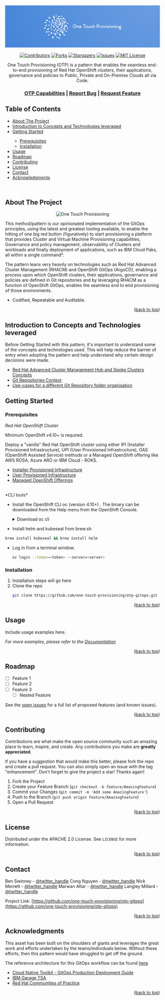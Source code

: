 <a name="readme-top"></a>

<!-- PROJECT LOGO -->
<div align="center">
  <a href="https://github.com/one-touch-provisioning/otp-gitops">
    <img src="doc/images/otp-logo.png" alt="Logo">
  </a>

  <!-- PROJECT SHIELDS -->
[![Contributors][contributors-shield]][contributors-url]
[![Forks][forks-shield]][forks-url]
[![Stargazers][stars-shield]][stars-url]
[![Issues][issues-shield]][issues-url]
[![MIT License][license-shield]][license-url]

  <p align="center">
    One Touch Provisioning (OTP) is a pattern that enables the seamless end-to-end provisioning of Red Hat OpenShift clusters, their applications, governance and policies to Public, Private and On-Premise Clouds all via Code.
    <br />
    <h3>
    <a href="doc/capabilities.md">OTP Capabilities</a>
    | 
    <a href="https://github.com/one-touch-provisioning/otp-gitops/issues">Report Bug</a>
    |
    <a href="https://github.com/one-touch-provisioning/otp-gitops/issues">Request Feature</a>
    </h3>
  </p>
</div>



<!-- TABLE OF CONTENTS -->
## Table of Contents
  
  <ul>
  <li><a href="#about-the-project">About The Project</a></li>
  <li><a href="introduction-to-concepts-and-technologies-leveraged">Introduction to Concepts and Technologies leveraged</a></li>
  <li><a href="#getting-started">Getting Started</a></li>
   <ul>
    <li><a href="#prerequisites">Prerequisites</a></li>
    <li><a href="#installation">Installation</a></li>
   </ul>
  <li><a href="#usage">Usage</a></li>
  <li><a href="#roadmap">Roadmap</a></li>
  <li><a href="#contributing">Contributing</a></li>
  <li><a href="#license">License</a></li>
  <li><a href="#contact">Contact</a></li>
  <li><a href="#acknowledgments">Acknowledgments</a></li>
  </ul>
<br />

<!-- ABOUT THE PROJECT -->
## About The Project

<div align="center">
  <img src="doc/images/ztp.png" alt="One Touch Provisioning" width="850" height="500">
</div>

This method/pattern is our opinionated implementation of the GitOps principles, using the latest and greatest tooling available, to enable the hitting of one big red button (figuratively) to start provisioning a platform that provides Cluster and Virtual Machine Provisioning capabilities, Governance and policy management, observability of Clusters and workloads and finally deployment of applications, such as IBM Cloud Paks, all within a single command*.

The pattern leans very heavily on technologies such as Red Hat Advanced Cluster Management (RHACM) and OpenShift GitOps (ArgoCD), enabling a process upon which OpenShift clusters, their applications, governance and policies are defined in Git repositories and by leveraging RHACM as a function of OpenShift GitOps, enables the seamless end to end provisioning of those environments.

- Codified, Repeatable and Auditable.

<p align="right">(<a href="#readme-top">back to top</a>)</p>


<!-- GETTING STARTED -->
## Introduction to Concepts and Technologies leveraged

Before Getting Started with this pattern, it's important to understand some of the concepts and technologies used. This will help reduce the barrier of entry when adopting the pattern and help understand why certain design decisions were made.

  <ul>
    <li><a href="docs/hubandspoke-concepts.md">Red Hat Advanced Cluster Management Hub and Spoke Clusters Concepts</a></li>
    <li><a href="docs/git-repo-context.md">Git Repositories Context</a></li>
    <li><a href="docs/folder-orgs.md">Use-cases for a different Git Repository folder organisation</a></li>
  </ul>
  
## Getting Started
### Prerequisites

*Red Hat OpenShift Cluster*

Minimum OpenShift v4.10+ is required.

Deploy a "vanilla" Red Hat OpenShift cluster using either IPI (Installer Provisioned Infrastructure), UPI (User Provisioned Infrastructure), OAS (OpenShift Assisted Service) methods or a Managed OpenShift offering like AWS ROSA, Azure ARO or IBM Cloud - ROKS.

<ul>
    <li><a href="docs/ipi-options.md">Installer Provisioned Infrastructure</a></li>
    <li><a href="docs/upi-options.md">User Provisioned Infrastructure</a></li>
    <li><a href="docs/managed-ocp-options.md">Managed OpenShift Offerings</a></li>
</ul>

<br />
*CLI tools*

  - Install the OpenShift CLI oc (version 4.10+) .  The binary can be downloaded from the Help menu from the OpenShift Console.

    <details>
    <summary>Download oc cli</summary>

    ![oc cli](doc/images/oc-cli.png)
    </details>

  - Install helm and kubeseal from brew.sh

   ```bash
   brew install kubeseal && brew install helm
   ```

  - Log in from a terminal window.

    ```bash
    oc login --token=<token> --server=<server>
    ```

### Installation

1. Installation steps will go here
2. Clone the repo
   ```sh
   git clone https://github.com/one-touch-provisioning/otp-gitops.git
   ```

<p align="right">(<a href="#readme-top">back to top</a>)</p>



<!-- USAGE EXAMPLES -->
## Usage

Include usage examples here.

_For more examples, please refer to the [Documentation](https://github.com/one-touch-provisioning/otp-gitops/docs)_

<p align="right">(<a href="#readme-top">back to top</a>)</p>



<!-- ROADMAP -->
## Roadmap

- [ ] Feature 1
- [ ] Feature 2
- [ ] Feature 3
    - [ ] Nested Feature

See the [open issues](https://github.com/one-touch-provisioning/otp-gitops/issues) for a full list of proposed features (and known issues).

<p align="right">(<a href="#readme-top">back to top</a>)</p>



<!-- CONTRIBUTING -->
## Contributing

Contributions are what make the open source community such an amazing place to learn, inspire, and create. Any contributions you make are **greatly appreciated**.

If you have a suggestion that would make this better, please fork the repo and create a pull request. You can also simply open an issue with the tag "enhancement".
Don't forget to give the project a star! Thanks again!

1. Fork the Project
2. Create your Feature Branch (`git checkout -b feature/AmazingFeature`)
3. Commit your Changes (`git commit -m 'Add some AmazingFeature'`)
4. Push to the Branch (`git push origin feature/AmazingFeature`)
5. Open a Pull Request

<p align="right">(<a href="#readme-top">back to top</a>)</p>



<!-- LICENSE -->
## License

Distributed under the APACHE 2.0 License. See `LICENSE` for more information.

<p align="right">(<a href="#readme-top">back to top</a>)</p>



<!-- CONTACT -->
## Contact

Ben Swinney - [@twitter_handle](https://twitter.com/twitter_handle)
Cong Nguyen - [@twitter_handle](https://twitter.com/twitter_handle)
Nick Merrett - [@twitter_handle](https://twitter.com/twitter_handle)
Marwan Attar - [@twitter_handle](https://twitter.com/twitter_handle)
Langley Millard - [@twitter_handle](https://twitter.com/twitter_handle) 

Project Link: [https://github.com/one-touch-provisioning/otp-gitops](https://github.com/one-touch-provisioning/otp-gitops)

<p align="right">(<a href="#readme-top">back to top</a>)</p>



<!-- ACKNOWLEDGMENTS -->
## Acknowledgments

This asset has been built on the shoulders of giants and leverages the great work and efforts undertaken by the teams/individuals below. Without these efforts, then this pattern would have struggled to get off the ground.

The reference architecture for this GitOps workflow can be found [here](https://cloudnativetoolkit.dev/adopting/use-cases/gitops/gitops-ibm-cloud-paks/).

* [Cloud Native Toolkit - GitOps Production Deployment Guide](https://github.com/cloud-native-toolkit/multi-tenancy-gitops)
* [IBM Garage TSA](https://github.com/ibm-garage-tsa/cp4mcm-installer)
* [Red Hat Communities of Practice](https://github.com/redhat-cop)

<p align="right">(<a href="#readme-top">back to top</a>)</p>

<!-- MARKDOWN LINKS & IMAGES -->
[contributors-shield]: https://img.shields.io/github/contributors/one-touch-provisioning/otp-gitops.svg?style=for-the-badge
[contributors-url]: https://github.com/one-touch-provisioning/otp-gitops/graphs/contributors
[forks-shield]: https://img.shields.io/github/forks/one-touch-provisioning/otp-gitops.svg?style=for-the-badge
[forks-url]: https://github.com/one-touch-provisioning/otp-gitops/network/members
[stars-shield]: https://img.shields.io/github/stars/one-touch-provisioning/otp-gitops.svg?style=for-the-badge
[stars-url]: https://github.com/one-touch-provisioning/otp-gitops/stargazers
[issues-shield]: https://img.shields.io/github/issues/one-touch-provisioning/otp-gitops.svg?style=for-the-badge
[issues-url]: https://github.com/one-touch-provisioning/otp-gitops/issues
[license-shield]: https://img.shields.io/github/license/one-touch-provisioning/otp-gitops.svg?style=for-the-badge
[license-url]: https://github.com/one-touch-provisioning/otp-gitops/blob/master/LICENSE
[product-screenshot]: doc/images/ztp.png